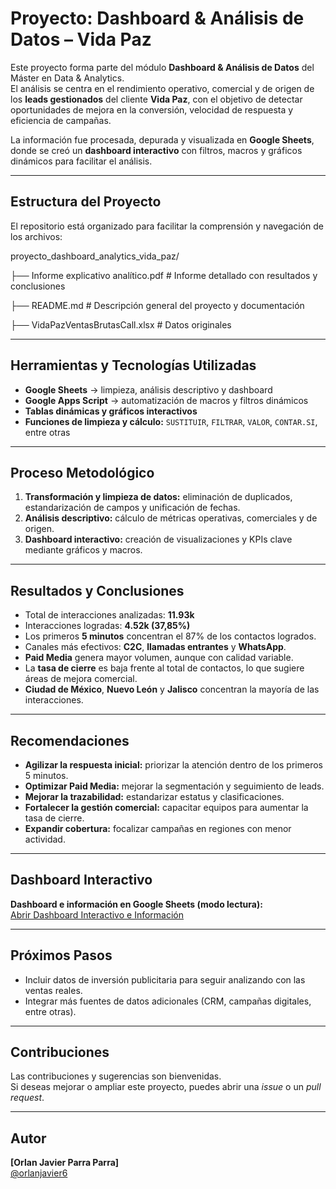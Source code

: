 # Proyecto: Dashboard & Análisis de Datos – Vida Paz

Este proyecto forma parte del módulo **Dashboard & Análisis de Datos** del Máster en Data & Analytics.  
El análisis se centra en el rendimiento operativo, comercial y de origen de los **leads gestionados** del cliente **Vida Paz**, con el objetivo de detectar oportunidades de mejora en la conversión, velocidad de respuesta y eficiencia de campañas.

La información fue procesada, depurada y visualizada en **Google Sheets**, donde se creó un **dashboard interactivo** con filtros, macros y gráficos dinámicos para facilitar el análisis.

---

## Estructura del Proyecto
El repositorio está organizado para facilitar la comprensión y navegación de los archivos:

proyecto_dashboard_analytics_vida_paz/

├── Informe explicativo analítico.pdf # Informe detallado con resultados y conclusiones

├── README.md # Descripción general del proyecto y documentación

├── VidaPazVentasBrutasCall.xlsx # Datos originales


---

## Herramientas y Tecnologías Utilizadas
- **Google Sheets** → limpieza, análisis descriptivo y dashboard  
- **Google Apps Script** → automatización de macros y filtros dinámicos  
- **Tablas dinámicas y gráficos interactivos**  
- **Funciones de limpieza y cálculo:** `SUSTITUIR`, `FILTRAR`, `VALOR`, `CONTAR.SI`, entre otras  

---

## Proceso Metodológico
1. **Transformación y limpieza de datos:** eliminación de duplicados, estandarización de campos y unificación de fechas.
2. **Análisis descriptivo:** cálculo de métricas operativas, comerciales y de origen.
3. **Dashboard interactivo:** creación de visualizaciones y KPIs clave mediante gráficos y macros.

---

## Resultados y Conclusiones

- Total de interacciones analizadas: **11.93k**  
- Interacciones logradas: **4.52k (37,85%)**  
- Los primeros **5 minutos** concentran el 87% de los contactos logrados.  
- Canales más efectivos: **C2C**, **llamadas entrantes** y **WhatsApp**.  
- **Paid Media** genera mayor volumen, aunque con calidad variable.  
- La **tasa de cierre** es baja frente al total de contactos, lo que sugiere áreas de mejora comercial.  
- **Ciudad de México**, **Nuevo León** y **Jalisco** concentran la mayoría de las interacciones.

---

## Recomendaciones

- **Agilizar la respuesta inicial:** priorizar la atención dentro de los primeros 5 minutos.  
- **Optimizar Paid Media:** mejorar la segmentación y seguimiento de leads.  
- **Mejorar la trazabilidad:** estandarizar estatus y clasificaciones.  
- **Fortalecer la gestión comercial:** capacitar equipos para aumentar la tasa de cierre.  
- **Expandir cobertura:** focalizar campañas en regiones con menor actividad.

---

## Dashboard Interactivo
**Dashboard e información en Google Sheets (modo lectura):**  
<a href="https://docs.google.com/spreadsheets/d/1RdzgYWr-tlIwoMfuNFMZOQTsNvzWIGnyGPVJ96EbOVE/edit?usp=sharing" target="_blank">Abrir Dashboard Interactivo e Información</a>

---

## Próximos Pasos
- Incluir datos de inversión publicitaria para seguir analizando con las ventas reales.    
- Integrar más fuentes de datos adicionales (CRM, campañas digitales, entre otras).  

---

## Contribuciones
Las contribuciones y sugerencias son bienvenidas.  
Si deseas mejorar o ampliar este proyecto, puedes abrir una *issue* o un *pull request*.

---

## Autor
**[Orlan Javier Parra Parra]**  
[@orlanjavier6](https://github.com/orlanjavier6)
